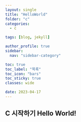```yaml
---
layout: single
title: "HelloWorld"
folder: "c"
categories:
  - c

tags: [blog, jekyll]

author_profile: true
sidebar:
  nav: "sidebar-category"

toc: true
toc_label: "목록"
toc_icon: "bars"
toc_sticky: true
classes: wide

date: 2023-04-17
---
```


## C 시작하기 Hello World!
